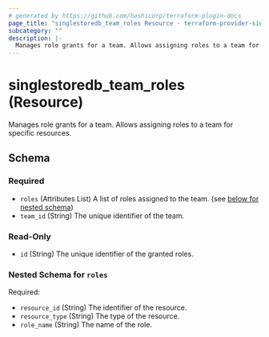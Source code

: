 ```yaml
---
# generated by https://github.com/hashicorp/terraform-plugin-docs
page_title: "singlestoredb_team_roles Resource - terraform-provider-singlestoredb"
subcategory: ""
description: |-
  Manages role grants for a team. Allows assigning roles to a team for specific resources.
---
```


# singlestoredb_team_roles (Resource)

Manages role grants for a team. Allows assigning roles to a team for specific resources.



<!-- schema generated by tfplugindocs -->
## Schema

### Required

- `roles` (Attributes List) A list of roles assigned to the team. (see [below for nested schema](#nestedatt--roles))
- `team_id` (String) The unique identifier of the team.

### Read-Only

- `id` (String) The unique identifier of the granted roles.

<a id="nestedatt--roles"></a>
### Nested Schema for `roles`

Required:

- `resource_id` (String) The identifier of the resource.
- `resource_type` (String) The type of the resource.
- `role_name` (String) The name of the role.


